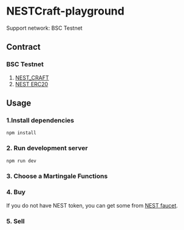 # NESTCraft-playground
Support network: BSC Testnet

## Contract

### BSC Testnet
1. [NEST_CRAFT](https://testnet.bscscan.com/address/0x06F86C308123e029ab80aCA18862Acfab52C47D8)
2. [NEST ERC20](https://testnet.bscscan.com/token/0x821edd79cc386e56fec9da5793b87a3a52373cde)

## Usage

### 1.Install dependencies
```shell
npm install
```

### 2. Run development server
```shell
npm run dev
```

### 3. Choose a Martingale Functions

### 4. Buy
If you do not have NEST token, you can get some from [NEST faucet](https://testnet.binance.org/faucet-smart).

### 5. Sell
